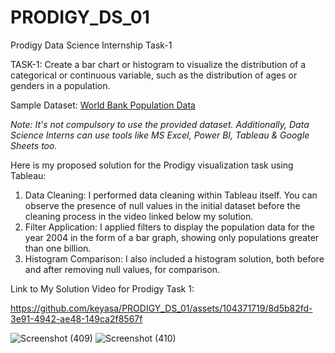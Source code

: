 # PRODIGY_DS_01
Prodigy Data Science Internship Task-1

TASK-1:
Create a bar chart or histogram to visualize the distribution of a categorical or continuous variable, such as the distribution of ages or genders in a population.

Sample Dataset: [World Bank Population Data](https://data.worldbank.org/indicator/SP.POP.TOTL)

*Note: It's not compulsory to use the provided dataset. Additionally, Data Science Interns can use tools like MS Excel, Power BI, Tableau & Google Sheets too.*

Here is my proposed solution for the Prodigy visualization task using Tableau:

1. Data Cleaning: I performed data cleaning within Tableau itself. You can observe the presence of null values in the initial dataset before the cleaning process in the video linked below my solution.
2. Filter Application: I applied filters to display the population data for the year 2004 in the form of a bar graph, showing only populations greater than one billion.
3. Histogram Comparison: I also included a histogram solution, both before and after removing null values, for comparison.

Link to My Solution Video for Prodigy Task 1:

https://github.com/keyasa/PRODIGY_DS_01/assets/104371719/8d5b82fd-3e91-4942-ae48-149ca2f8567f

![Screenshot (409)](https://github.com/keyasa/PRODIGY_DS_01/assets/104371719/6b7a5d96-60af-4f52-865d-898ed0054864)
![Screenshot (410)](https://github.com/keyasa/PRODIGY_DS_01/assets/104371719/6f1b7d93-58ea-4eaa-bce4-daeba9374f15)

